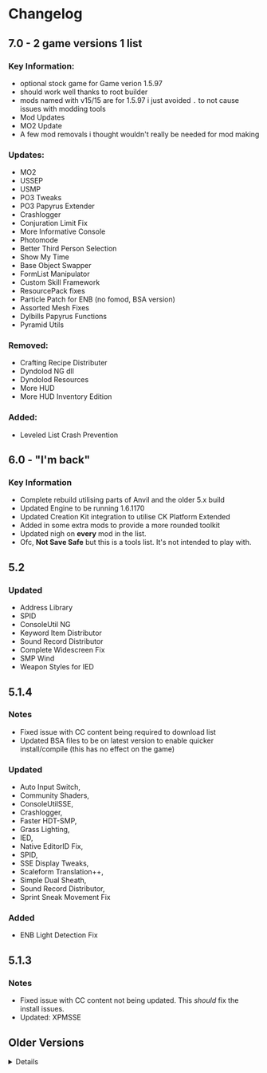 # Changelog

## 7.0 - 2 game versions 1 list 

### Key Information:
- optional stock game for Game verion 1.5.97
- should work well thanks to root builder
- mods named with v15/15 are for 1.5.97 i just avoided ``.`` to not cause issues with modding tools
- Mod Updates
- MO2 Update
- A few mod removals i thought wouldn't really be needed for mod making

### Updates:
- MO2
- USSEP
- USMP
- PO3 Tweaks
- PO3 Papyrus Extender
- Crashlogger
- Conjuration Limit Fix
- More Informative Console
- Photomode
- Better Third Person Selection
- Show My Time
- Base Object Swapper
- FormList Manipulator
- Custom Skill Framework
- ResourcePack fixes
- Particle Patch for ENB (no fomod, BSA version)
- Assorted Mesh Fixes
- Dylbills Papyrus Functions
- Pyramid Utils

### Removed:
- Crafting Recipe Distributer
- Dyndolod NG dll
- Dyndolod Resources
- More HUD
- More HUD Inventory Edition

### Added:
- Leveled List Crash Prevention



## 6.0 - "I'm back"

### Key Information
- Complete rebuild utilising parts of Anvil and the older 5.x build
- Updated Engine to be running 1.6.1170
- Updated Creation Kit integration to utilise CK Platform Extended
- Added in some extra mods to provide a more rounded toolkit
- Updated nigh on **every** mod in the list.
- Ofc, **Not Save Safe** but this is a tools list. It's not intended to play with.

## 5.2
### Updated
- Address Library
- SPID
- ConsoleUtil NG
- Keyword Item Distributor
- Sound Record Distributor
- Complete Widescreen Fix
- SMP Wind
- Weapon Styles for IED

## 5.1.4
### Notes
- Fixed issue with CC content being required to download list
- Updated BSA files to be on latest version to enable quicker install/compile (this has no effect on the game)

### Updated
- Auto Input Switch,
- Community Shaders,
- ConsoleUtilSSE,
- Crashlogger,
- Faster HDT-SMP,
- Grass Lighting,
- IED,
- Native EditorID Fix,
- SPID,
- SSE Display Tweaks,
- Scaleform Translation++,
- Simple Dual Sheath,
- Sound Record Distributor,
- Sprint Sneak Movement Fix

### Added
- ENB Light Detection Fix

## 5.1.3
### Notes
- Fixed issue with CC content not being updated. This *should* fix the install issues.
- Updated: XPMSSE

## Older Versions

<Details>

## 5.1.2
### Notes
- **Likely to be the last version to support steam. Future versions may go GOG exclusive.**
- Compiled against latest version of Skyrim and Creation Kit to allow for WJ auto-downgrades.
- Updated: Address Library, Faster HDT, KILoader, SPID.

## 5.1.1
### Notes
- Rebuilt entirely in new MO2 version to ensure compatability and category data was working.
- No other changes.

## 5.1
### Updated
- Mod Organizer

### Added
- MO2 Audio Player Plugin
- NIF Preview

## Althro's Dev Tools Version 5.0 - "The Re-Engineering"
- Rebuild of list to utilise both Root Builder and Stock Game
- Updated plugins which required updating
- Re-Added a few mods to bring it in line with AVO-RE (Coming soon)
- Sectioned off more bits to make it easier to enable/disable areas you don't want to use.



## 4.2
**Updated** 
- Dybills Papyrus Functions,
- PO3 Tweaks,
- SPID,
- USMP

## 4.1
**Updated**
- Base Object Swapper
- Bodyslide and Outfit Studio
- Community Shaders
- CrashLogger
- Dybills Papyrus Functions
- Grass Collision
- Grass Lighting
- Keyword Item Distributor
- Open Animation Replacer
- Screen-Space Shadows
- Tree Lod Lighting
- Unofficial Skyrim Modders Patch
- XP32 Maximum Skeleton

**Added**
- Light Limit Fix
- Light Limit Fix - Particle Light instead of Fake Glow
- Paired Animation Improvements

## 4.0
**Info**
- Complete rebuild of the list to utilise Stock Game. Sadly this does mean GOG is no longer compatible.
- Removed mods & tools that did not align with the vision of the list as a mod authors toolkit.
- Added **fully patched** Creation Kit alongside patched scripts for script authors.
- Bumped MO2 version to enable faster processing.

## 3.6
**Download Changes**
*Updated*
- Community Shaders,
- ConsolePlusPlus,
- Dylbills Papyrus Functions,
- DynDOLOD Resources,
- Grass Lighting,
- Improved Colours Reshade,
- Open Animation Replacer,
- Tree Lod Lighting,
- xLodGen Terrain Tamriel,

*Added*
- Community Shaders Parallax,
- FOMOD Creation Tool,
- Grass Sampler Fix,
- Screen-Space Reflections,
- TAA Sharpen

## 3.5
**Info**
- Fixed application redirects. GOG users will need to **adjust arugments** xEdit based tools to function properly. See [here](https://github.com/TES5Edit/TES5Edit/issues/1043#issuecomment-1265497955) for how to adjust xEdit based applications (xEdit, xLodGen, DynDOLOD/TexGen).

**Download changes**
- Updated: Community Shaders, Dylbills Papyrus Functions, DynDOLOD (Application), ENB Binaries, USMP, USSEP.
- Added: Dual Casting Fix, Open Animation Replacer, RemoveAllItems Freeze Fix
- Removed: Dynamic Animation Replacer

## 3.4
**Info**
- Updated: ANDR_Papyrus, Community Shaders, DynDOLOD (DLL, Resources, Application), ENBSeries, Faster HDT-SMP, Imrpoved Colours Reshade, Keyword Item Distributor.

## 3.3
**Info**
- Split Reshade and ENB section
- Updated: USMP, SPID, Community Shaders, Grass Lighting, Papyrus Profiler, Advanced Notification Log, Faster HDT-SMP, Nemesis Creature Compat, Reshade, DynDOLOD.
- Added: Twilight, Grass Collision, Subsurface Scattering, Improved colours Reshade.

## 3.2
**Info**:
- Updated: DynDOLOD, DynDOLOD DLL NG, DynDOLOD Resources.

## 3.1

**Info**:
- Updated: Actor Limit Fix, Advanced Notification Log NG, ANDR Papyrus Functions, Bug Fixes, dTRY PLugin Updates, DynDOLOD, DynDOLOD resources, ENB Series, Reshade Shaders
- Removed: Shader Tools Updated
- Added: Community Shaders, Faster HDT SMP, Grass Lighting, Script Effecr Archetype Crash Fix, SMP Wind, Tree LOD Lighting, Vendor Respawn Fix.

## 3.0 - "The Next Generation..."

**Info**
- Complete rebuild from scratch
- Reworked all categories to focus more on essentials and themes
- Added Animation Framework tools
- Reworked Post-Processing section
- Added more tools
- Further simplified setup
- Moved Creation Kit related fixes into dedicated folder in tools
- Renamed list to ADT-NG

## 2.3

**Released**: 18/02/2023

**Info**
- Moved GOG plugins into new seperator to facilitate easier set-up.
- Created new profile called "Animonculory Dev Tools" to replace split profiles.
- Updated: DynDOLOD, DynDOLOD Resources, DynDOLOD DLL NG, ENB Binaries, Papyrus Extender, PO3 Tweaks. xLodGen.

## 2.2

**Info**:
- Fixed issue with ENB files not being included.
- Updated: Crashlogger, USMP, SPID, Papyrus Tweaks.

## 2.1

**Released**: 18/01/2023

**Info**: **Not save compatible**

- Fixed issue with Game Data folder being unable to be remapped.
- Updated: Crashlogger, DynDOLOD, DynDOLOD DLL (Utilising beta NG version), Papyrus Tweaks, Root Builder, Simple Activate, Synthesis.
- **NOTE**: Rebuild the Root Builder Cache to ensure the update is registered.

## 2.0.5

**Released**: `03/01/2023`

**Info**:

- Updated: CK Fixes 64, Bug Fixes, Scrambled Bugs, Actor Limit Fix, Papyrus Extender, Base Object Swapper, Race Menu (GOG), DynDOLOD Resources and Scripts.

## 2.0.4

**Released**: `12/12/22`

**Info**:

- Updated: SPID, Crashlogger, Papyrus Tweaks, Simple Dual Sheath
- Removed PseudoESL flag from xEdit

## 2.0.3

**Released**: `22/11/22`

**Info**: 

- Updated mods with new versions to gain more native compatibility.
- Added Fuz Ro Doh GOG version.

## 2.0.2

**Released**: `12/11/22`

**Info**:

- Fixed tool compatability with GOG versions of the game.

## 2.0.1

**NOTE**: This and future builds will be compiled against the GOG version of Skyrim AE. Steam and non paid update functionality is still provided however.

- Fixed more of the GOG compatability.
- Updated mods that required updates.
- Shrunk installer by removing unnescessary information.

## 2.0

**Build at:** `05/11/2022`

**Info**:

- Switched from StockGame to Rootbuilder
- Added support for GOG/EGS edition of Skyrim AE
- Updates mods to reflect update to Skyrim build
- Removed incompatible mods
- Implemented custom Skyrim.CCC to enable compatabiility with non AE builds.

## 1.3

**Build at:** `04/09/2022 14:34:41`

**Info**:

- Download Size change: -5.3MB (Total: 10.4GB)
- Install Size change: -34.1MB (Total: 12.5GB)

**Download Changes**:

- Updated [Dylbills Papyrus Functions](https://www.nexusmods.com/skyrimspecialedition/mods/65410/?tab=files&file_id=308549)
- Updated [powerofthree's Papyrus Extender](https://www.nexusmods.com/skyrimspecialedition/mods/22854/?tab=files&file_id=304790)
- Updated [powerofthree's Tweaks](https://www.nexusmods.com/skyrimspecialedition/mods/51073/?tab=files&file_id=309695)
- Removed [LOOT Config Loader for Mod Organizer](https://www.nexusmods.com/skyrimspecialedition/mods/60864/?tab=files&file_id=252180)
- Removed [loot_0.18.3-win64.7z](https://github.com/loot/loot/releases/download/0.18.3/loot_0.18.3-win64.7z)
- Added [Notification Log SSE](https://www.nexusmods.com/skyrimspecialedition/mods/27707/?tab=files&file_id=283561)
- Added [BodySlide and Outfit Studio](https://www.nexusmods.com/skyrimspecialedition/mods/201/?tab=files&file_id=288728)

## 1.2

**Build at:** `05/08/2022 13:37:56`

**Info**:

- Download Size change: 1.1MB (Total: 10.4GB)
- Install Size change: 8.4MB (Total: 12.5GB)

**Download Changes**:

- Updated [Better Jumping SE](https://www.nexusmods.com/skyrimspecialedition/mods/18967/?tab=files&file_id=302310)
- Updated [Dylbills Papyrus Functions](https://www.nexusmods.com/skyrimspecialedition/mods/65410/?tab=files&file_id=304669)
- Updated [DynDOLOD Resources SE 3](https://www.nexusmods.com/skyrimspecialedition/mods/52897/?tab=files&file_id=304718)
- Updated [More Informative Console](https://www.nexusmods.com/skyrimspecialedition/mods/19250/?tab=files&file_id=301852)
- Updated [Unofficial Skyrim Modder's Patch - USMP SE](https://www.nexusmods.com/skyrimspecialedition/mods/49616/?tab=files&file_id=302734)
- Updated [Unofficial Skyrim Modder's Patch - USMP SE](https://www.nexusmods.com/skyrimspecialedition/mods/49616/?tab=files&file_id=302854)
- Updated [VSCode](https://code.visualstudio.com/sha/download?build=stable&os=win32-x64-archive)

## 1.1

**Build at:** `29/07/2022 12:50:19`

**Info**:
- Removed Rootbuilder due to errors with script compilation in the creation kit.
- Download Size change: -1.8MB (Total: 10.4GB)
- Install Size change: -3.9MB (Total: 12.5GB)

**Download Changes**:

- Removed [Defaulto ENB](https://www.nexusmods.com/skyrimspecialedition/mods/60887/?tab=files&file_id=268146)
- Removed [Kezyma's Root Builder for Mod Organizer](https://www.nexusmods.com/skyrimspecialedition/mods/31720/?tab=files&file_id=293115)
- Added [ENB Organizer](https://www.nexusmods.com/skyrim/mods/67077/?tab=files&file_id=1000214338)

## 1.0

**Build at:** `27/07/2022 18:37:07`

**Info**:

- Reworked list to use Root Builder to build game root folder.
- Added more tools to fit in with updated vision of list.
- Download Size change: -182.3MB (Total: 10.4GB)
- Install Size change: -535.4MB (Total: 12.5GB)

**Download Changes**:

- Added [Champollion a PEX to Papyrus decompiler](https://www.nexusmods.com/skyrim/mods/35307/?tab=files&file_id=1000027039)
- Added [Data_Scripts.zip]()
- Added [Defaulto ENB](https://www.nexusmods.com/skyrimspecialedition/mods/60887/?tab=files&file_id=268146)
- Added [Dylbills Papyrus Functions](https://www.nexusmods.com/skyrimspecialedition/mods/65410/?tab=files&file_id=301386)
- Added [Kezyma's Root Builder for Mod Organizer](https://www.nexusmods.com/skyrimspecialedition/mods/31720/?tab=files&file_id=293115)
- Added [MCM Helper](https://www.nexusmods.com/skyrimspecialedition/mods/53000/?tab=files&file_id=223749)
- Added [OSD Font for SSE Display Tweaks](https://www.nexusmods.com/skyrimspecialedition/mods/48364/?tab=files&file_id=198638)
- Added [Oxygen Meter 2](https://www.nexusmods.com/skyrimspecialedition/mods/64532/?tab=files&file_id=278061)
- Added [PapyrusCompiler.exe]()
- Added [ScriptCompile.bat]()
- Added [Sniff](https://www.nexusmods.com/newvegas/mods/67829/?tab=files&file_id=1000085880)
- Added [Archive.exe]()
- Added [xwmaencode.exe]()
- Added [Elric_xg.dll]()
- Added [Elric_xtexconv.exe]()
- Added [HavokBehaviorPostProcess.exe]()
- Added [UpgradeHavokBehavior.bat]()
- Added [VSCode-win32-x64-1.69.2.zip](https://code.visualstudio.com/sha/download?build=stable&os=win32-x64-archive)
- Added [cLib-Papyrus Function Library](https://www.nexusmods.com/skyrimspecialedition/mods/58011/?tab=files&file_id=246142)
- Added [xLODGen Resource - SSE Terrain Tamriel](https://www.nexusmods.com/skyrimspecialedition/mods/54680/?tab=files&file_id=224361)
- Removed [Classic Paralysis](https://www.nexusmods.com/skyrimspecialedition/mods/45931/?tab=files&file_id=244714)
- Removed [ENB Organizer](https://www.nexusmods.com/skyrim/mods/67077/?tab=files&file_id=1000214338)
- Removed [Enhanced Invisibility](https://www.nexusmods.com/skyrimspecialedition/mods/61950/?tab=files&file_id=258408)
- Removed [Enhanced Reanimation](https://www.nexusmods.com/skyrimspecialedition/mods/43500/?tab=files&file_id=245265)
- Removed [Oxygen Meter](https://www.nexusmods.com/skyrimspecialedition/mods/57452/?tab=files&file_id=243778)
- Removed [Wash That Blood Off 2](https://www.nexusmods.com/skyrimspecialedition/mods/62358/?tab=files&file_id=258553)


## 0.3

**Build at:** `19/07/2022 15:30`

- Added [Fluency Themes for MO2](https://www.nexusmods.com/skyrimspecialedition/mods/71449)
- Added [Loot Config Loader](https://www.nexusmods.com/skyrimspecialedition/mods/60864)
- Added [Nemesis](https://www.nexusmods.com/skyrimspecialedition/mods/60033)
- Added [RaceMenu](https://www.nexusmods.com/skyrimspecialedition/mods/19080)

## 0.2
- Added [Crash Logger SSE VR](https://www.nexusmods.com/skyrimspecialedition/mods/59818)
- Added [Octagon](https://www.nexusmods.com/skyrimspecialedition/mods/28773)
- Added [Cathedral Assets Optimizer](https://www.nexusmods.com/skyrimspecialedition/mods/23316)
- Added [SSE Nif Optimizer](https://www.nexusmods.com/skyrimspecialedition/mods/4089)
- Removed [Crash Logger](https://www.nexusmods.com/skyrimspecialedition/mods/59596)
- Removed [Skyrim Search](https://www.nexusmods.com/skyrimspecialedition/mods/45689)


## 0.1
- Initial build

<\Details>
